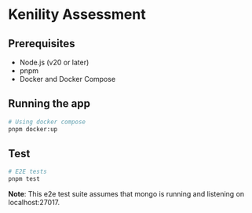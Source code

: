 # Kenility Assessment

## Prerequisites

- Node.js (v20 or later)
- pnpm
- Docker and Docker Compose

## Running the app

```bash
# Using docker compose
pnpm docker:up
```

## Test

```bash
# E2E tests
pnpm test
```

**Note**: This e2e test suite assumes that mongo is running and listening on localhost:27017.
